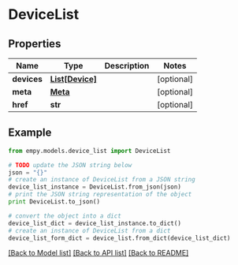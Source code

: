 # DeviceList


## Properties
Name | Type | Description | Notes
------------ | ------------- | ------------- | -------------
**devices** | [**List[Device]**](Device.md) |  | [optional] 
**meta** | [**Meta**](Meta.md) |  | [optional] 
**href** | **str** |  | [optional] 

## Example

```python
from empy.models.device_list import DeviceList

# TODO update the JSON string below
json = "{}"
# create an instance of DeviceList from a JSON string
device_list_instance = DeviceList.from_json(json)
# print the JSON string representation of the object
print DeviceList.to_json()

# convert the object into a dict
device_list_dict = device_list_instance.to_dict()
# create an instance of DeviceList from a dict
device_list_form_dict = device_list.from_dict(device_list_dict)
```
[[Back to Model list]](../README.md#documentation-for-models) [[Back to API list]](../README.md#documentation-for-api-endpoints) [[Back to README]](../README.md)


